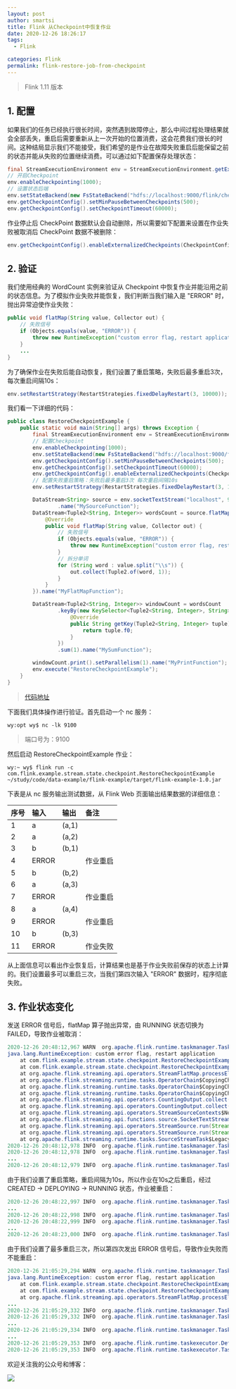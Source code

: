 ```yaml
---
layout: post
author: smartsi
title: Flink 从Checkpoint中恢复作业
date: 2020-12-26 18:26:17
tags:
  - Flink

categories: Flink
permalink: flink-restore-job-from-checkpoint
---
```


> Flink 1.11 版本

## 1. 配置

如果我们的任务已经执行很长时间，突然遇到故障停止，那么中间过程处理结果就会全部丢失，重启后需要重新从上一次开始的位置消费，这会花费我们很长的时间。这种结局显示我们不能接受，我们希望的是作业在故障失败重启后能保留之前的状态并能从失败的位置继续消费。可以通过如下配置保存处理状态：
```java
final StreamExecutionEnvironment env = StreamExecutionEnvironment.getExecutionEnvironment();
// 开启Checkpoint
env.enableCheckpointing(1000);
// 设置状态后端
env.setStateBackend(new FsStateBackend("hdfs://localhost:9000/flink/checkpoint"));
env.getCheckpointConfig().setMinPauseBetweenCheckpoints(500);
env.getCheckpointConfig().setCheckpointTimeout(60000);
```
作业停止后 CheckPoint 数据默认会自动删除，所以需要如下配置来设置在作业失败被取消后 CheckPoint 数据不被删除：
```java
env.getCheckpointConfig().enableExternalizedCheckpoints(CheckpointConfig.ExternalizedCheckpointCleanup.RETAIN_ON_CANCELLATION);
```

## 2. 验证

我们使用经典的 WordCount 实例来验证从 Checkpoint 中恢复作业并能沿用之前的状态信息。为了模拟作业失败并能恢复，我们判断当我们输入是 "ERROR" 时，抛出异常迫使作业失败：
```java
public void flatMap(String value, Collector out) {
    // 失败信号
    if (Objects.equals(value, "ERROR")) {
        throw new RuntimeException("custom error flag, restart application");
    }
    ...
}
```
为了确保作业在失败后能自动恢复，我们设置了重启策略，失败后最多重启3次，每次重启间隔10s：
```java
env.setRestartStrategy(RestartStrategies.fixedDelayRestart(3, 10000));
```
我们看一下详细的代码：
```java
public class RestoreCheckpointExample {
    public static void main(String[] args) throws Exception {
        final StreamExecutionEnvironment env = StreamExecutionEnvironment.getExecutionEnvironment();
        // 配置Checkpoint
        env.enableCheckpointing(1000);
        env.setStateBackend(new FsStateBackend("hdfs://localhost:9000/flink/checkpoint"));
        env.getCheckpointConfig().setMinPauseBetweenCheckpoints(500);
        env.getCheckpointConfig().setCheckpointTimeout(60000);
        env.getCheckpointConfig().enableExternalizedCheckpoints(CheckpointConfig.ExternalizedCheckpointCleanup.RETAIN_ON_CANCELLATION);
        // 配置失败重启策略：失败后最多重启3次 每次重启间隔10s
        env.setRestartStrategy(RestartStrategies.fixedDelayRestart(3, 10000));

        DataStream<String> source = env.socketTextStream("localhost", 9100, "\n")
                .name("MySourceFunction");
        DataStream<Tuple2<String, Integer>> wordsCount = source.flatMap(new FlatMapFunction<String, Tuple2<String, Integer>>() {
            @Override
            public void flatMap(String value, Collector out) {
                // 失败信号
                if (Objects.equals(value, "ERROR")) {
                    throw new RuntimeException("custom error flag, restart application");
                }
                // 拆分单词
                for (String word : value.split("\\s")) {
                    out.collect(Tuple2.of(word, 1));
                }
            }
        }).name("MyFlatMapFunction");

        DataStream<Tuple2<String, Integer>> windowCount = wordsCount
                .keyBy(new KeySelector<Tuple2<String, Integer>, String>() {
                    @Override
                    public String getKey(Tuple2<String, Integer> tuple) throws Exception {
                        return tuple.f0;
                    }
                })
                .sum(1).name("MySumFunction");

        windowCount.print().setParallelism(1).name("MyPrintFunction");
        env.execute("RestoreCheckpointExample");
    }
}
```
> [代码地址](https://github.com/sjf0115/data-example/blob/master/flink-example/src/main/java/com/flink/example/stream/state/checkpoint/RestoreCheckpointExample.java)

下面我们具体操作进行验证。首先启动一个 nc 服务：
```
wy:opt wy$ nc -lk 9100
```
> 端口号为：9100

然后启动 RestoreCheckpointExample 作业：
```
wy:~ wy$ flink run -c com.flink.example.stream.state.checkpoint.RestoreCheckpointExample  ~/study/code/data-example/flink-example/target/flink-example-1.0.jar
```

下表是从 nc 服务输出测试数据，从 Flink Web 页面输出结果数据的详细信息：

| 序号 | 输入| 输出 | 备注 |
| :------------- | :------------- | :------------- | :------------- |
| 1       | a       | (a,1) |
| 2       | a       | (a,2) |
| 3       | b       | (b,1) |
| 4       | ERROR   |  | 作业重启 |
| 5       | b       | (b,2) |
| 6       | a       | (a,3) |
| 7       | ERROR   |  | 作业重启 |
| 8       | a       | (a,4) |
| 9       | ERROR   |  | 作业重启 |
| 10      | b       | (b,3) |
| 11      | ERROR   |  | 作业失败 |

从上面信息可以看出作业恢复后，计算结果也是基于作业失败前保存的状态上计算的。我们设置最多可以重启三次，当我们第四次输入 "ERROR" 数据时，程序彻底失败。

## 3. 作业状态变化

发送 ERROR 信号后，flatMap 算子抛出异常，由 RUNNING 状态切换为 FAILED，导致作业被取消：
```java
2020-12-26 20:48:12,967 WARN  org.apache.flink.runtime.taskmanager.Task                    [] - Source: MySourceFunction -> MyFlatMapFunction (1/1) (be8abffb0f6815889929dc9b605b7ae5) switched from RUNNING to FAILED.
java.lang.RuntimeException: custom error flag, restart application
	at com.flink.example.stream.state.checkpoint.RestoreCheckpointExample$1.flatMap(RestoreCheckpointExample.java:39) ~[blob_p-353721c11ae1acd403dc8be3b663e9a60854d5c3-b6237955a73f418e6d7b272281b64594:?]
	at com.flink.example.stream.state.checkpoint.RestoreCheckpointExample$1.flatMap(RestoreCheckpointExample.java:34) ~[blob_p-353721c11ae1acd403dc8be3b663e9a60854d5c3-b6237955a73f418e6d7b272281b64594:?]
	at org.apache.flink.streaming.api.operators.StreamFlatMap.processElement(StreamFlatMap.java:50) ~[flink-dist_2.12-1.11.2.jar:1.11.2]
	at org.apache.flink.streaming.runtime.tasks.OperatorChain$CopyingChainingOutput.pushToOperator(OperatorChain.java:717) ~[flink-dist_2.12-1.11.2.jar:1.11.2]
	at org.apache.flink.streaming.runtime.tasks.OperatorChain$CopyingChainingOutput.collect(OperatorChain.java:692) ~[flink-dist_2.12-1.11.2.jar:1.11.2]
	at org.apache.flink.streaming.runtime.tasks.OperatorChain$CopyingChainingOutput.collect(OperatorChain.java:672) ~[flink-dist_2.12-1.11.2.jar:1.11.2]
	at org.apache.flink.streaming.api.operators.CountingOutput.collect(CountingOutput.java:52) ~[flink-dist_2.12-1.11.2.jar:1.11.2]
	at org.apache.flink.streaming.api.operators.CountingOutput.collect(CountingOutput.java:30) ~[flink-dist_2.12-1.11.2.jar:1.11.2]
	at org.apache.flink.streaming.api.operators.StreamSourceContexts$NonTimestampContext.collect(StreamSourceContexts.java:104) ~[flink-dist_2.12-1.11.2.jar:1.11.2]
	at org.apache.flink.streaming.api.functions.source.SocketTextStreamFunction.run(SocketTextStreamFunction.java:111) ~[flink-dist_2.12-1.11.2.jar:1.11.2]
	at org.apache.flink.streaming.api.operators.StreamSource.run(StreamSource.java:100) ~[flink-dist_2.12-1.11.2.jar:1.11.2]
	at org.apache.flink.streaming.api.operators.StreamSource.run(StreamSource.java:63) ~[flink-dist_2.12-1.11.2.jar:1.11.2]
	at org.apache.flink.streaming.runtime.tasks.SourceStreamTask$LegacySourceFunctionThread.run(SourceStreamTask.java:213) ~[flink-dist_2.12-1.11.2.jar:1.11.2]
2020-12-26 20:48:12,978 INFO  org.apache.flink.runtime.taskmanager.Task                    [] - Attempting to cancel task MySumFunction -> Sink: MyPrintFunction (1/1) (d464321ae464046684fd28d37bdcc3d7).
2020-12-26 20:48:12,978 INFO  org.apache.flink.runtime.taskmanager.Task                    [] - MySumFunction -> Sink: MyPrintFunction (1/1) (d464321ae464046684fd28d37bdcc3d7) switched from RUNNING to CANCELING.
...
2020-12-26 20:48:12,979 INFO  org.apache.flink.runtime.taskmanager.Task                    [] - MySumFunction -> Sink: MyPrintFunction (1/1) (d464321ae464046684fd28d37bdcc3d7) switched from CANCELING to CANCELED.
```
由于我们设置了重启策略，重启间隔为10s，所以作业在10s之后重启，经过 CREATED -> DEPLOYING -> RUNNING 状态，作业被重启：
```java
2020-12-26 20:48:22,997 INFO  org.apache.flink.runtime.taskmanager.Task                    [] - Source: MySourceFunction -> MyFlatMapFunction (1/1) (223b777dfc69013852e9ab37d3cc078e) switched from CREATED to DEPLOYING.
...
2020-12-26 20:48:22,998 INFO  org.apache.flink.runtime.taskmanager.Task                    [] - Source: MySourceFunction -> MyFlatMapFunction (1/1) (223b777dfc69013852e9ab37d3cc078e) switched from DEPLOYING to RUNNING.
2020-12-26 20:48:22,999 INFO  org.apache.flink.runtime.taskmanager.Task                    [] - MySumFunction -> Sink: MyPrintFunction (1/1) (53e45aa6b16f0b82d1bde8325f0cfbaf) switched from CREATED to DEPLOYING.
...
2020-12-26 20:48:23,000 INFO  org.apache.flink.runtime.taskmanager.Task                    [] - MySumFunction -> Sink: MyPrintFunction (1/1) (53e45aa6b16f0b82d1bde8325f0cfbaf) switched from DEPLOYING to RUNNING.
```
由于我们设置了最多重启三次，所以第四次发出 ERROR 信号后，导致作业失败而不能重启：
```java
2020-12-26 21:05:29,294 WARN  org.apache.flink.runtime.taskmanager.Task                    [] - Source: MySourceFunction -> MyFlatMapFunction (1/1) (223b777dfc69013852e9ab37d3cc078e) switched from RUNNING to FAILED.
java.lang.RuntimeException: custom error flag, restart application
	at com.flink.example.stream.state.checkpoint.RestoreCheckpointExample$1.flatMap(RestoreCheckpointExample.java:39) ~[blob_p-353721c11ae1acd403dc8be3b663e9a60854d5c3-b6237955a73f418e6d7b272281b64594:?]
	at com.flink.example.stream.state.checkpoint.RestoreCheckpointExample$1.flatMap(RestoreCheckpointExample.java:34) ~[blob_p-353721c11ae1acd403dc8be3b663e9a60854d5c3-b6237955a73f418e6d7b272281b64594:?]
	at org.apache.flink.streaming.api.operators.StreamFlatMap.processElement(StreamFlatMap.java:50) ~[flink-dist_2.12-1.11.2.jar:1.11.2]
...
2020-12-26 21:05:29,332 INFO  org.apache.flink.runtime.taskmanager.Task                    [] - Attempting to cancel task MySumFunction -> Sink: MyPrintFunction (1/1) (53e45aa6b16f0b82d1bde8325f0cfbaf).
2020-12-26 21:05:29,332 INFO  org.apache.flink.runtime.taskmanager.Task                    [] - MySumFunction -> Sink: MyPrintFunction (1/1) (53e45aa6b16f0b82d1bde8325f0cfbaf) switched from RUNNING to CANCELING.
...
2020-12-26 21:05:29,334 INFO  org.apache.flink.runtime.taskmanager.Task                    [] - MySumFunction -> Sink: MyPrintFunction (1/1) (53e45aa6b16f0b82d1bde8325f0cfbaf) switched from CANCELING to CANCELED.
...
2020-12-26 21:05:29,353 INFO  org.apache.flink.runtime.taskexecutor.DefaultJobLeaderService [] - Remove job a78621726e80e5bde6f936a177f0d052 from job leader monitoring.
2020-12-26 21:05:29,353 INFO  org.apache.flink.runtime.taskexecutor.TaskExecutor           [] - Close JobManager connection for job a78621726e80e5bde6f936a177f0d052.
```

欢迎关注我的公众号和博客：

![](https://github.com/sjf0115/PubLearnNotes/blob/master/image/Other/smartsi.jpg?raw=true)
